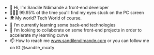 - 👋 Hi, I’m Sandile Ndimande a front-end developer
- 👨🏽‍💻 99.95% of the time you'll find my eyes stuck on the PC screen
- 🌍 My world? Tech World of course.
- 🌱 I’m currently learning some back-end technologies
- 💞️ I’m looking to collaborate on some front-end projects in order to accelerate my learning curve
- 📫 How to reach me www.sandilendimande.com or you can follow me on IG @sandile_mcxty

<!---
Sandile-Dev01/Sandile-Dev01 is a ✨ special ✨ repository because its `README.md` (this file) appears on your GitHub profile.
You can click the Preview link to take a look at your changes.
--->
